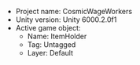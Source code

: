 <!-- UNITY CODE ASSIST INSTRUCTIONS START -->
- Project name: CosmicWageWorkers
- Unity version: Unity 6000.2.0f1
- Active game object:
  - Name: ItemHolder
  - Tag: Untagged
  - Layer: Default
<!-- UNITY CODE ASSIST INSTRUCTIONS END -->